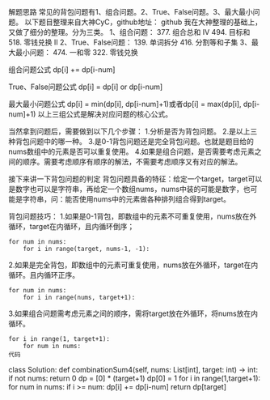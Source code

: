 解题思路
常见的背包问题有1、组合问题。2、True、False问题。3、最大最小问题。
以下题目整理来自大神CyC，github地址：
github
我在大神整理的基础上，又做了细分的整理。分为三类。
1、组合问题：
377. 组合总和 Ⅳ
494. 目标和
518. 零钱兑换 II
2、True、False问题：
139. 单词拆分
416. 分割等和子集
3、最大最小问题：
474. 一和零
322. 零钱兑换

组合问题公式
dp[i] += dp[i-num]


True、False问题公式
dp[i] = dp[i] or dp[i-num]


最大最小问题公式
dp[i] = min(dp[i], dp[i-num]+1)或者dp[i] = max(dp[i], dp[i-num]+1)
以上三组公式是解决对应问题的核心公式。

当然拿到问题后，需要做到以下几个步骤：
1.分析是否为背包问题。
2.是以上三种背包问题中的哪一种。
3.是0-1背包问题还是完全背包问题。也就是题目给的nums数组中的元素是否可以重复使用。
4.如果是组合问题，是否需要考虑元素之间的顺序。需要考虑顺序有顺序的解法，不需要考虑顺序又有对应的解法。

接下来讲一下背包问题的判定
背包问题具备的特征：给定一个target，target可以是数字也可以是字符串，再给定一个数组nums，nums中装的可能是数字，也可能是字符串，问：能否使用nums中的元素做各种排列组合得到target。

背包问题技巧：
1.如果是0-1背包，即数组中的元素不可重复使用，nums放在外循环，target在内循环，且内循环倒序；

```
for num in nums:
    for i in range(target, nums-1, -1):
```
2.如果是完全背包，即数组中的元素可重复使用，nums放在外循环，target在内循环。且内循环正序。

```
for num in nums:
    for i in range(nums, target+1):
```

3.如果组合问题需考虑元素之间的顺序，需将target放在外循环，将nums放在内循环。
```
for i in range(1, target+1):
    for num in nums:
代码
```
class Solution:
    def combinationSum4(self, nums: List[int], target: int) -> int:
        if not nums:
            return 0
        dp = [0] * (target+1)
        dp[0] = 1
        for i in range(1,target+1):
            for num in nums:
                if i >= num:
                    dp[i] += dp[i-num]
        return dp[target]

```